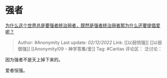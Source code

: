 # 强者
[为什么这个世界总是要强者统治弱者，既然是强者统治弱者那为什么还要提倡爱呢？](https://www.zhihu.com/question/567833870/answer/2776373541)

> Author: #Anonymity
> Last update: *02/12/2022*
> Link: [[以弱悯强]] [[以弱御强]] [[Anonymity/09 - 神学答集/爱]]
> Tag: #Caritas
> 评论区：
> 泛讨论：

因为强者不是天上掉下来的。

爱者恒强。

